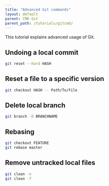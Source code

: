 ```yaml
---
title: "Advanced Git commands"
layout: default
parent: CMD Git
parent_path: /tutorials/gitcmd/
---
```

This tutorial explains advanced usage of Git.


## Undoing a local commit
```bash
git reset --hard HASH
```

## Reset a file to a specific version
```bash
git checkout HASH -- Path/To/File
```

## Delete local branch
```bash
git branch -D BRANCHNAME
```

## Rebasing
```bash
git checkout FEATURE
git rebase master
```

## Remove untracked local files
```bash
git clean -n
git clean -f
```
